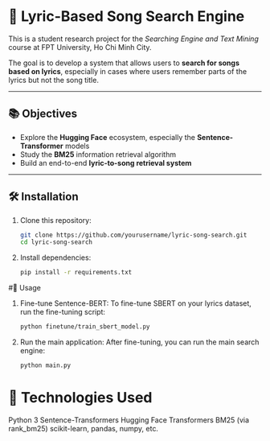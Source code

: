 # 🎵 Lyric-Based Song Search Engine

This is a student research project for the *Searching Engine and Text Mining* course at FPT University, Ho Chi Minh City.

The goal is to develop a system that allows users to **search for songs based on lyrics**, especially in cases where users remember parts of the lyrics but not the song title.

---

## 📚 Objectives

- Explore the **Hugging Face** ecosystem, especially the **Sentence-Transformer** models
- Study the **BM25** information retrieval algorithm
- Build an end-to-end **lyric-to-song retrieval system**

---

## 🛠️ Installation

1. Clone this repository:
   ```bash
   git clone https://github.com/yourusername/lyric-song-search.git
   cd lyric-song-search
2. Install dependencies:
   ```bash
   pip install -r requirements.txt

#🚀 Usage
1. Fine-tune Sentence-BERT:
  To fine-tune SBERT on your lyrics dataset, run the fine-tuning script:
    ```bash
    python finetune/train_sbert_model.py
2. Run the main application:
  After fine-tuning, you can run the main search engine:
     ```bash
    python main.py

# 🧠 Technologies Used
Python 3
Sentence-Transformers
Hugging Face Transformers
BM25 (via rank_bm25)
scikit-learn, pandas, numpy, etc.
